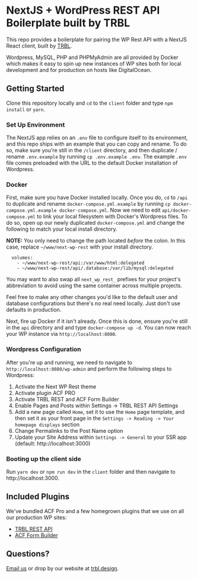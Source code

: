 # NextJS + WordPress REST API Boilerplate built by TRBL

This repo provides a boilerplate for pairing the WP Rest API with a NextJS React client, built by [TRBL](https://trbl.design).

Wordpress, MySQL, PHP and PHPMyAdmin are all provided by Docker which makes it easy to spin up new instances of WP sites both for local development and for production on hosts like DigitalOcean.

## Getting Started
Clone this repository locally and `cd` to the `client` folder and type `npm install` or `yarn`.

### Set Up Environment
The NextJS app relies on an `.env` file to configure itself to its environment, and this repo ships with an example that you can copy and rename.  To do so, make sure you're still in the `/client` directory, and then duplicate / rename `.env.example` by running `cp .env.example .env`.  The example `.env` file comes preloaded with the URL to the default Docker installation of Wordpress.

### Docker
First, make sure you have Docker installed locally.  Once you do, `cd` to `/api` to duplicate and rename `docker-compose.yml.example` by running `cp docker-compose.yml.example docker-compose.yml`.  Now we need to edit `api/docker-compose.yml` to link your local filesystem with Docker's Wordpress files.  To do so, open up our newly duplicated `docker-compose.yml` and change the following to match your local install directory.  

**NOTE:** You only need to change the path located _before_ the colon. In this case, replace `~/www/next-wp-rest` with your install directory.

````
  volumes:
  	- ~/www/next-wp-rest/api:/var/www/html:delegated
  	- ~/www/next-wp-rest/api/.database:/var/lib/mysql:delegated
````

You may want to also swap all `next_wp_rest_` prefixes for your project's abbreviation to avoid using the same container across multiple projects.

Feel free to make any other changes you'd like to the default user and database configurations but there's no real need locally. Just don't use defaults in production.

Next, fire up Docker if it isn't already. Once this is done, ensure you're still in the `api` directory and and type `docker-compose up -d`.  You can now reach your WP instance via `http://localhost:8080`.

### Wordpress Configuration

After you're up and running, we need to navigate to `http://localhost:8080/wp-admin` and perform the following steps to Wordpress:

1. Activate the Next WP Rest theme
1. Activate plugin ACF PRO
1. Activate TRBL REST and ACF Form Builder
1. Enable Pages and Posts within Settings -> TRBL REST API Settings
1. Add a new page called `Home`, set it to use the `Home` page template, and then set it as your front page in the `Settings -> Reading -> Your homepage displays` section
1. Change Permalinks to the Post Name option
1. Update your Site Address within `Settings -> General` to your SSR app (default: http://localhost:3000)

### Booting up the client side

Run `yarn dev` or `npm run dev` in the `client` folder and then navigate to http://localhost:3000.

## Included Plugins

We've bundled ACF Pro and a few homegrown plugins that we use on all our production WP sites:

- [TRBL REST API](./api/wp-content/plugins/trbl-rest/README.md)
- [ACF Form Builder](./api/wp-content/plugins/acf-form-builder/README.md)

## Questions?

[Email us](mailto:info@trbl.design) or drop by our website at [trbl.design](https://trbl.design).

